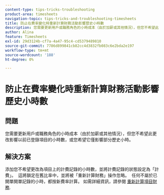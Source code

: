 ```yaml
---
content-type: tips-tricks-troubleshooting
product-area: timesheets
navigation-topic: tips-tricks-and-troubleshooting-timesheets
title: 防止在費率變化時重新計算財務活動影響歷史小時數
description: 您需要更新用戶或職務角色的小時成本（由於加薪或其他情況），但您不希望此更改影響以前已登錄項目的小時數，或您希望它僅影響部分歷史小時。
author: Alina
feature: Timesheets
exl-id: 29d3124b-cf7a-4a47-95c4-cd5379489810
source-git-commit: 7786d899841cb82cc4d3832fb083c6e2bda2e197
workflow-type: tm+mt
source-wordcount: '188'
ht-degree: 0%

---
```


# 防止在費率變化時重新計算財務活動影響歷史小時數

## 問題

您需要更新用戶或職務角色的小時成本（由於加薪或其他情況），但您不希望此更改影響以前已登錄項目的小時數，或您希望它僅影響部分歷史小時。

## 解決方案

添加您不希望更改為項目上的計費記錄的小時數，並將計費記錄的狀態設定為「計費」。  這將鎖定在舊比率中，並將被「重新計算財務」操作忽略。  任何不屬於已開單開單記錄的小時，都按新費率計算。 如需詳細資訊，請參閱 [重新計算項目財務](../../manage-work/projects/project-finances/recalculate-project-finances.md).
